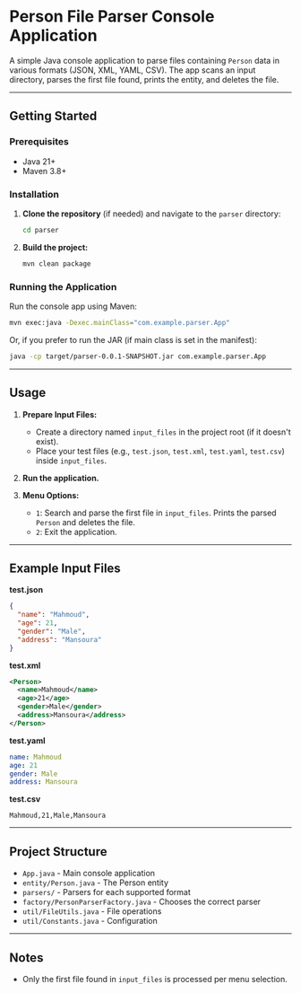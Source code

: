# Person File Parser Console Application

A simple Java console application to parse files containing `Person` data in various formats (JSON, XML, YAML, CSV). The app scans an input directory, parses the first file found, prints the entity, and deletes the file.

---

## Getting Started

### Prerequisites

- Java 21+
- Maven 3.8+

### Installation

1. **Clone the repository** (if needed) and navigate to the `parser` directory:
    ```sh
    cd parser
    ```

2. **Build the project:**
    ```sh
    mvn clean package
    ```

### Running the Application

Run the console app using Maven:
```sh
mvn exec:java -Dexec.mainClass="com.example.parser.App"
```
Or, if you prefer to run the JAR (if main class is set in the manifest):
```sh
java -cp target/parser-0.0.1-SNAPSHOT.jar com.example.parser.App
```

---

## Usage

1. **Prepare Input Files:**
    - Create a directory named `input_files` in the project root (if it doesn't exist).
    - Place your test files (e.g., `test.json`, `test.xml`, `test.yaml`, `test.csv`) inside `input_files`.

2. **Run the application.**
3. **Menu Options:**
    - `1`: Search and parse the first file in `input_files`. Prints the parsed `Person` and deletes the file.
    - `2`: Exit the application.

---

## Example Input Files

**test.json**
```json
{
  "name": "Mahmoud",
  "age": 21,
  "gender": "Male",
  "address": "Mansoura"
}
```

**test.xml**
```xml
<Person>
  <name>Mahmoud</name>
  <age>21</age>
  <gender>Male</gender>
  <address>Mansoura</address>
</Person>
```

**test.yaml**
```yaml
name: Mahmoud
age: 21
gender: Male
address: Mansoura
```

**test.csv**
```csv
Mahmoud,21,Male,Mansoura
```

---

## Project Structure

- `App.java` - Main console application
- `entity/Person.java` - The Person entity
- `parsers/` - Parsers for each supported format
- `factory/PersonParserFactory.java` - Chooses the correct parser
- `util/FileUtils.java` - File operations
- `util/Constants.java` - Configuration

---

## Notes

- Only the first file found in `input_files` is processed per menu selection.